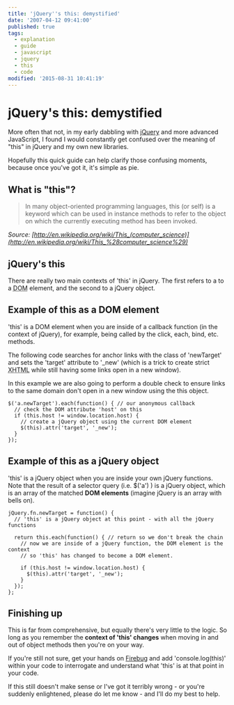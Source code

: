 ```yaml
---
title: 'jQuery''s this: demystified'
date: '2007-04-12 09:41:00'
published: true
tags:
  - explanation
  - guide
  - javascript
  - jquery
  - this
  - code
modified: '2015-08-31 10:41:19'
---
```

# jQuery's this: demystified

More often that not, in my early dabbling with [jQuery](http://jquery.com) and more advanced JavaScript, I found I would constantly get confused over the meaning of "this" in jQuery and my own new libraries.

Hopefully this quick guide can help clarify those confusing moments, because once you've got it, it's simple as pie.


<!--more-->

## What is "this"?

> In many object-oriented programming languages, this (or self) is a keyword which can be used in instance methods to refer to the object on which the currently executing method has been invoked.

*Source: [http://en.wikipedia.org/wiki/This_(computer_science)](http://en.wikipedia.org/wiki/This_%28computer_science%29)*

## jQuery's this

There are really two main contexts of 'this' in jQuery.  The first refers to a to a <abbr title="Document Object Model">DOM</abbr> element, and the second to a jQuery object.

## Example of this as a DOM element

'this' is a DOM element when you are inside of a callback function (in the context of jQuery), for example, being called by the click, each, bind, etc. methods.

The following code searches for anchor links with the class of 'newTarget' and sets the 'target' attribute to '\_new' (which is a trick to create strict <abbr title="eXtendable Hyper Text Markup Language">XHTML</abbr> while still having some links open in a new window).

In this example we are also going to perform a double check to ensure links to the same domain don't open in a new window using the this object.

<pre><code>$('a.newTarget').each(function() { // our anonymous callback
  // check the DOM attribute 'host' on this
  if (this.host != window.location.host) {
    // create a jQuery object using the current DOM element
    $(this).attr('target', '_new');
  }
});</code></pre>

## Example of this as a jQuery object

'this' is a jQuery object when you are inside your own jQuery functions.  Note that the result of a selector query (i.e. $('a') ) is a jQuery object, which is an array of the matched **DOM elements** (imagine jQuery is an array with bells on).

<pre><code>jQuery.fn.newTarget = function() {
  // 'this' is a jQuery object at this point - with all the jQuery functions

  return this.each(function() { // return so we don't break the chain
    // now we are inside of a jQuery function, the DOM element is the context
    // so 'this' has changed to become a DOM element.

    if (this.host != window.location.host) {
      $(this).attr('target', '_new');
    }
  });
};</code></pre>

## Finishing up

This is far from comprehensive, but equally there's very little to the logic.  So long as you remember the <strong>context of 'this' changes</strong> when moving in and out of object methods then you're on your way.

If you're still not sure, get your hands on [Firebug](http://getfirebug.com) and add 'console.log(this)' within your code to interrogate and understand what 'this' is at that point in your code.

If this still doesn't make sense or I've got it terribly wrong - or you're suddenly enlightened, please do let me know - and I'll do my best to help.
